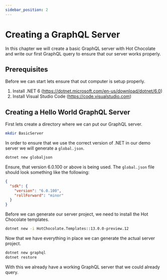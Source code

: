 ```yaml
---
sidebar_position: 2
---
```


# Creating a GraphQL Server

In this chapter we will create a basic GraphQL server with Hot Chocolate and write our first GraphQL query to ensure that our server works properly.

## Prerequisites

Before we can start lets ensure that out computer is setup properly.

1. Install .NET 6 (https://dotnet.microsoft.com/en-us/download/dotnet/6.0)
3. Install Visual Studio Code (https://code.visualstudio.com)

## Creating a Hello World GraphQL Server

First lets create a directory where we can put our GraphQL server.

```bash
mkdir BasicServer
```

In order to ensure that we use the correct version of .NET in our demo server we will generate a `global.json`.

```bash
dotnet new globaljson
```

Ensure, that version 6.0.100 or above is being used. The `global.json` file should look something like the following:

```json
{
  "sdk": {
    "version": "6.0.100",
    "rollForward": "minor"
  }
}
```

Before we can generate our server project, we need to install the Hot Chocolate templates.

```bash
dotnet new -i HotChocolate.Templates::13.0.0-preview.12
```

Now that we have everything in place we can generate the actual server project.

```bash
dotnet new graphql
dotnet restore
```

With this we already have a working GraphQL server that we could already query.